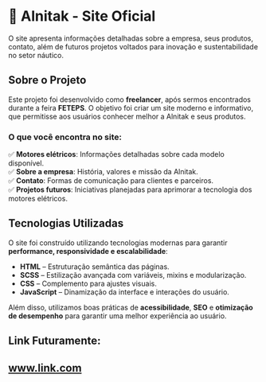 # 🌊 Alnitak - Site Oficial  

O site apresenta informações detalhadas sobre a empresa, seus produtos, contato, além de futuros projetos voltados para inovação e sustentabilidade no setor náutico.  

## Sobre o Projeto  

Este projeto foi desenvolvido como **freelancer**, após sermos encontrados durante a feira **FETEPS**. O objetivo foi criar um site moderno e informativo, que permitisse aos usuários conhecer melhor a Alnitak e seus produtos.  

### O que você encontra no site:  
✅ **Motores elétricos**: Informações detalhadas sobre cada modelo disponível.  
✅ **Sobre a empresa**: História, valores e missão da Alnitak.  
✅ **Contato**: Formas de comunicação para clientes e parceiros.  
✅ **Projetos futuros**: Iniciativas planejadas para aprimorar a tecnologia dos motores elétricos.  

## Tecnologias Utilizadas  

O site foi construído utilizando tecnologias modernas para garantir **performance, responsividade e escalabilidade**:  

- **HTML** – Estruturação semântica das páginas.  
- **SCSS** – Estilização avançada com variáveis, mixins e modularização.  
- **CSS** – Complemento para ajustes visuais.  
- **JavaScript** – Dinamização da interface e interações do usuário.  

Além disso, utilizamos boas práticas de **acessibilidade**, **SEO** e **otimização de desempenho** para garantir uma melhor experiência ao usuário.  

## Link Futuramente:

## www.link.com
